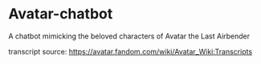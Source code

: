 # Avatar-chatbot
A chatbot mimicking the beloved characters of Avatar the Last Airbender

transcript source: https://avatar.fandom.com/wiki/Avatar_Wiki:Transcripts
